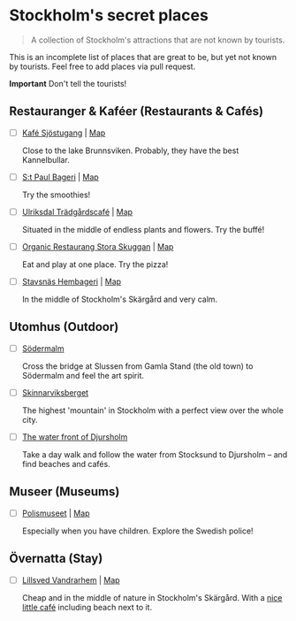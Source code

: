 # Stockholm's secret places
>A collection of Stockholm's attractions that are not known by tourists.


This is an incomplete list of places that are great to be, but yet not known by tourists.
Feel free to add places via pull request.

**Important** Don't tell the tourists!


## Restauranger & Kaféer (Restaurants & Cafés)
- [ ] [Kafé Sjöstugang](https://kafesjostugan.se) | [Map](https://goo.gl/maps/Kxqekmj516qDXhKm6)
  
  Close to the lake Brunnsviken. Probably, they have the best Kannelbullar.

- [ ] [S:t Paul Bageri](https://st-paul-bageri.business.site) | [Map](https://goo.gl/maps/GVo65V818WrRmcLu6)
  
  Try the smoothies!

- [ ] [Ulriksdal Trädgårdscafé](https://www.rappne.se) | [Map](https://goo.gl/maps/zBK1LaRXmTCZk9Ei9)
  
  Situated in the middle of endless plants and flowers. Try the buffé!

- [ ] [Organic Restaurang Stora Skuggan](http://carolaseko.se) | [Map](https://goo.gl/maps/CxVptguHhoKFa4Hq6)
  
  Eat and play at one place. Try the pizza!

- [ ] [Stavsnäs Hembageri](https://www.facebook.com/aktiebolaget/) | [Map](https://goo.gl/maps/n8c3sczNyM1vv7E88)
  
  In the middle of Stockholm's Skärgård and very calm.


## Utomhus (Outdoor)
- [ ] [Södermalm](https://www.google.com/maps/place/Södermalm/@59.3123056,18.0490027,14z/data=!3m1!4b1!4m5!3m4!1s0x465f77e516aea773:0x7ad81b0f9e3a6642!8m2!3d59.3125268!4d18.0616188)
  
  Cross the bridge at Slussen from Gamla Stand (the old town) to Södermalm and feel the art spirit.

- [ ] [Skinnarviksberget](https://www.google.com/maps/place/Skinnarviksberget/@59.3199346,18.0485536,17z/data=!3m1!4b1!4m5!3m4!1s0x465f77dd79d0e8b7:0x63f68fd8fb2317ee!8m2!3d59.3199346!4d18.0507423)
  
  The highest 'mountain' in Stockholm with a perfect view over the whole city.

- [ ] [The water front of Djursholm](https://goo.gl/maps/VLEKCuNesXt1cErs6)
  
  Take a day walk and follow the water from Stocksund to Djursholm – and find beaches and cafés.


## Museer (Museums)
- [ ] [Polismuseet](https://polismuseet.se) | [Map](https://goo.gl/maps/Zym7TE522gYvV1Qc6)
  
  Especially when you have children. Explore the Swedish police!


## Övernatta (Stay)
- [ ] [Lillsved Vandrarhem](https://lillsved.se/stfvandrarhem/) | [Map](https://www.google.com/maps/place//data=!4m2!3m1!1s0x46f57d7e5a953e8b:0x56a82abd571d3a80?utm_source=mstt_1)
  
  Cheap and in the middle of nature in Stockholm's Skärgård. With a [nice little café](http://cafesjostugan.se) including beach next to it.

